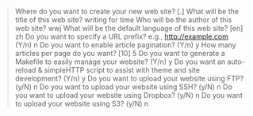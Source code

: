 > Where do you want to create your new web site? [.] 
> What will be the title of this web site? writing for time
> Who will be the author of this web site? wwj
> What will be the default language of this web site? [en] zh
> Do you want to specify a URL prefix? e.g., http://example.com   (Y/n) n
> Do you want to enable article pagination? (Y/n) y
> How many articles per page do you want? [10] 5
> Do you want to generate a Makefile to easily manage your website? (Y/n) y
> Do you want an auto-reload & simpleHTTP script to assist with theme and site development? (Y/n) y
> Do you want to upload your website using FTP? (y/N) n
> Do you want to upload your website using SSH? (y/N) n
> Do you want to upload your website using Dropbox? (y/N) n
> Do you want to upload your website using S3? (y/N) n
